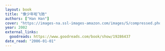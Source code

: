 ```yaml
---
layout: book
title: "像少年啦飞驰"
authors: ["Han Han"]
cover: "https://images-na.ssl-images-amazon.com/images/S/compressed.photo.goodreads.com/books/1386505563i/19286437.jpg"
year: 2002
external_links:
  goodreads: https://www.goodreads.com/book/show/19286437
date_read: "2006-01-01"
---
```

